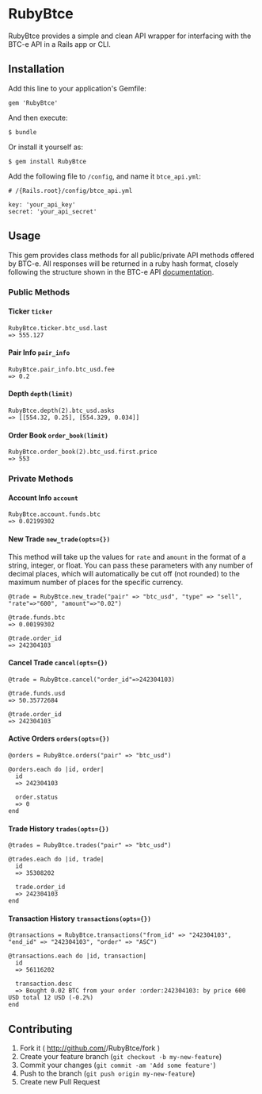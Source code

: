# RubyBtce

RubyBtce provides a simple and clean API wrapper for interfacing with the BTC-e API in a Rails app or CLI.

## Installation

Add this line to your application's Gemfile:

    gem 'RubyBtce'

And then execute:

    $ bundle

Or install it yourself as:

    $ gem install RubyBtce

Add the following file to `/config`, and name it `btce_api.yml`:

    # /{Rails.root}/config/btce_api.yml 

    key: 'your_api_key'
    secret: 'your_api_secret'

## Usage

This gem provides class methods for all public/private API methods offered by BTC-e.
All responses will be returned in a ruby hash format, closely following the structure shown in the BTC-e API [documentation](https://btc-e.com/api/documentation).

### Public Methods

#### Ticker `ticker`
    RubyBtce.ticker.btc_usd.last
    => 555.127  		

#### Pair Info `pair_info`
    RubyBtce.pair_info.btc_usd.fee
    => 0.2

#### Depth `depth(limit)`
    RubyBtce.depth(2).btc_usd.asks
    => [[554.32, 0.25], [554.329, 0.034]]

#### Order Book `order_book(limit)`
    RubyBtce.order_book(2).btc_usd.first.price
    => 553 

### Private Methods

#### Account Info `account`
    RubyBtce.account.funds.btc
    => 0.02199302 

#### New Trade `new_trade(opts={})`
This method will take up the values for `rate` and `amount` in the format of a string, integer, or float. You can pass these parameters with any number of decimal places, which will automatically be cut off (not rounded) to the maximum number of places for the specific currency.

    @trade = RubyBtce.new_trade("pair" => "btc_usd", "type" => "sell", "rate"=>"600", "amount"=>"0.02")

    @trade.funds.btc
    => 0.00199302

    @trade.order_id
    => 242304103

#### Cancel Trade `cancel(opts={})`
    @trade = RubyBtce.cancel("order_id"=>242304103)

    @trade.funds.usd
    => 50.35772684

    @trade.order_id
    => 242304103

#### Active Orders `orders(opts={})`
    @orders = RubyBtce.orders("pair" => "btc_usd")

    @orders.each do |id, order| 
      id
      => 242304103

      order.status
      => 0
    end

#### Trade History `trades(opts={})`
    @trades = RubyBtce.trades("pair" => "btc_usd")

    @trades.each do |id, trade| 
      id
      => 35308202

      trade.order_id
      => 242304103
    end

#### Transaction History `transactions(opts={})`
    @transactions = RubyBtce.transactions("from_id" => "242304103", "end_id" => "242304103", "order" => "ASC")

    @transactions.each do |id, transaction| 
      id
      => 56116202

      transaction.desc
      => Bought 0.02 BTC from your order :order:242304103: by price 600 USD total 12 USD (-0.2%)
    end

## Contributing

1. Fork it ( http://github.com/<my-github-username>/RubyBtce/fork )
2. Create your feature branch (`git checkout -b my-new-feature`)
3. Commit your changes (`git commit -am 'Add some feature'`)
4. Push to the branch (`git push origin my-new-feature`)
5. Create new Pull Request

